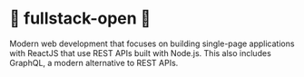 # 🎈 fullstack-open 🎈
Modern web development that focuses on building single-page applications with ReactJS that use REST APIs built with Node.js. This also includes GraphQL, a modern alternative to REST APIs.

